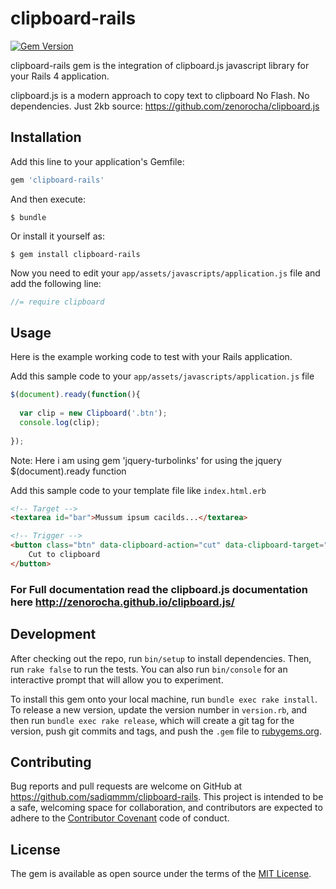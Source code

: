 # clipboard-rails
[![Gem Version](https://badge.fury.io/rb/clipboard-rails.svg)](http://badge.fury.io/rb/clipboard-rails)

clipboard-rails gem is the integration of clipboard.js javascript library for your Rails 4 application.

clipboard.js is a modern approach to copy text to clipboard No Flash. No dependencies. Just 2kb
source: https://github.com/zenorocha/clipboard.js

## Installation

Add this line to your application's Gemfile:

```ruby
gem 'clipboard-rails'
```

And then execute:

    $ bundle

Or install it yourself as:

    $ gem install clipboard-rails

Now you need to edit your `app/assets/javascripts/application.js` file and add the following line:
``` javascript
//= require clipboard
```

## Usage

Here is the example working code to test with your Rails application.

Add this sample code to your `app/assets/javascripts/application.js` file

``` javascript
$(document).ready(function(){  
  
  var clip = new Clipboard('.btn');
  console.log(clip);
	
});
```

Note: Here i am using gem 'jquery-turbolinks' for using the jquery $(document).ready function 

Add this sample code to your template file like `index.html.erb`

``` html
<!-- Target -->
<textarea id="bar">Mussum ipsum cacilds...</textarea>

<!-- Trigger -->
<button class="btn" data-clipboard-action="cut" data-clipboard-target="#bar">
    Cut to clipboard
</button>
```

### For Full documentation read the clipboard.js documentation here http://zenorocha.github.io/clipboard.js/

## Development

After checking out the repo, run `bin/setup` to install dependencies. Then, run `rake false` to run the tests. You can also run `bin/console` for an interactive prompt that will allow you to experiment.

To install this gem onto your local machine, run `bundle exec rake install`. To release a new version, update the version number in `version.rb`, and then run `bundle exec rake release`, which will create a git tag for the version, push git commits and tags, and push the `.gem` file to [rubygems.org](https://rubygems.org).

## Contributing

Bug reports and pull requests are welcome on GitHub at https://github.com/sadiqmmm/clipboard-rails. This project is intended to be a safe, welcoming space for collaboration, and contributors are expected to adhere to the [Contributor Covenant](contributor-covenant.org) code of conduct.


## License

The gem is available as open source under the terms of the [MIT License](http://opensource.org/licenses/MIT).


